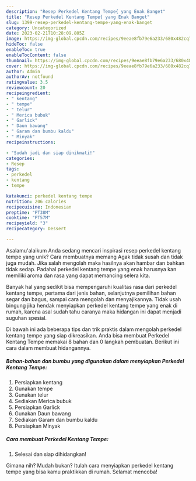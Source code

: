 ```yaml
---
description: "Resep Perkedel Kentang Tempe{ yang Enak Banget"
title: "Resep Perkedel Kentang Tempe{ yang Enak Banget"
slug: 1399-resep-perkedel-kentang-tempe-yang-enak-banget
category: Uncategorized
date: 2023-02-21T10:28:09.805Z
image: https://img-global.cpcdn.com/recipes/9eeae8fb79e6a233/680x482cq70/perkedel-kentang-tempe-foto-resep-utama.jpg
hideToc: false
enableToc: true
enableTocContent: false
thumbnail: https://img-global.cpcdn.com/recipes/9eeae8fb79e6a233/680x482cq70/perkedel-kentang-tempe-foto-resep-utama.jpg
cover: https://img-global.cpcdn.com/recipes/9eeae8fb79e6a233/680x482cq70/perkedel-kentang-tempe-foto-resep-utama.jpg
author: Admin
authorAv: notfound
ratingvalue: 3.5
reviewcount: 20
recipeingredient:
- " kentang"
- " tempe"
- " telur"
- " Merica bubuk"
- " Garlick"
- " Daun bawang"
- " Garam dan bumbu kaldu"
- " Minyak"
recipeinstructions:

- "Sudah jadi dan siap dinikmati!"
categories:
- Resep
tags:
- perkedel
- kentang
- tempe

katakunci: perkedel kentang tempe 
nutrition: 206 calories
recipecuisine: Indonesian
preptime: "PT38M"
cooktime: "PT57M"
recipeyield: "3"
recipecategory: Dessert

---
```



Asalamu'alaikum Anda sedang mencari inspirasi resep perkedel kentang tempe yang unik? Cara membuatnya memang Agak tidak susah dan tidak juga mudah. Jika salah mengolah maka hasilnya akan hambar dan bahkan tidak sedap. Padahal perkedel kentang tempe yang enak harusnya kan memiliki aroma dan rasa yang dapat memancing selera kita.


Banyak hal yang sedikit bisa mempengaruhi kualitas rasa dari perkedel kentang tempe, pertama dari jenis bahan, selanjutnya pemilihan bahan segar dan bagus, sampai cara mengolah dan menyajikannya. Tidak usah bingung jika hendak menyiapkan perkedel kentang tempe yang enak di rumah, karena asal sudah tahu caranya maka hidangan ini dapat menjadi suguhan spesial.




Di bawah ini ada beberapa tips dan trik praktis dalam mengolah perkedel kentang tempe yang siap dikreasikan. Anda bisa membuat Perkedel Kentang Tempe memakai 8 bahan dan 0 langkah pembuatan. Berikut ini cara dalam membuat hidangannya.

<!--inarticleads1-->

##### Bahan-bahan dan bumbu yang digunakan dalam menyiapkan Perkedel Kentang Tempe:

1. Persiapkan  kentang
1. Gunakan  tempe
1. Gunakan  telur
1. Sediakan  Merica bubuk
1. Persiapkan  Garlick
1. Gunakan  Daun bawang
1. Sediakan  Garam dan bumbu kaldu
1. Persiapkan  Minyak




<!--inarticleads2-->

##### Cara membuat Perkedel Kentang Tempe:


1. Selesai dan siap dihidangkan!



Gimana nih? Mudah bukan? Itulah cara menyiapkan perkedel kentang tempe yang bisa kamu praktikkan di rumah. Selamat mencoba!

